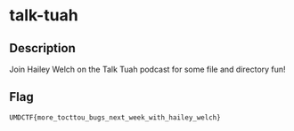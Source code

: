 # talk-tuah

## Description

Join Hailey Welch on the Talk Tuah podcast for some file and directory fun!

## Flag

`UMDCTF{more_tocttou_bugs_next_week_with_hailey_welch}`
